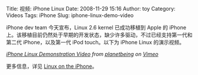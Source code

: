 Title: 视频: iPhone Linux
Date: 2008-11-29 15:16
Author: toy
Category: Videos
Tags: iPhone
Slug: iphone-linux-demo-video

iPhone dev team 今天宣布，Linux 2.6 kernel 已成功移植到 Apple 的 iPhone
上。该移植目前仍然处于早期的开发状态，缺少许多驱动，不过已经支持第一代和第二代
iPhone，以及第一代 iPod touch。以下为 iPhone Linux 的演示视频。

  
*[iPhone Linux Demonstration Video](http://vimeo.com/2373142) from
[planetbeing](http://vimeo.com/user983560) on [Vimeo](http://vimeo.com)*

更多信息，详见 [Linux on the
iPhone](http://linuxoniphone.blogspot.com/2008/11/linux-on-iphone.html)。
